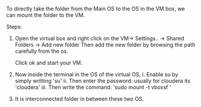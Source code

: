 To directly take the folder from the Main OS to the OS in the VM box, 
we can mount the folder to the VM.

Steps:
1. Open the virtual box and right click on the VM-> Settings.. -> Shared Folders -> Add new folder
    Then add the new folder by browsing the path carefully from the os.

    Click ok and start your VM.

2. Now inside the terminal in the OS of the virtual OS, 
    i. Enable su by simply writting 'su'
    ii. Then enter the password: usually for cloudera its 'cloudera'
    iii. Then write the command:
    'sudo mount -t vboxsf <shared folder name> <Folder loaction to which you want to access it from>'

3. It is interconnected folder in between these two OS.
